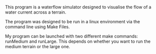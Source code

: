 This program is a waterflow simulator designed to visualise the flow of a water current across a terrain.

The program was designed to be run in a linux environment via the command line using Make Files.

My program can be launched with two different make commands: runMedium and
runLarge. This depends on whether you want to run the medium terrain or the
large one.

